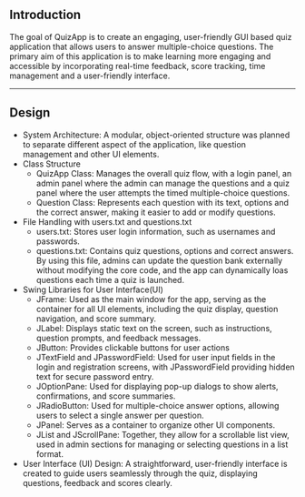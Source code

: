 ## Introduction
The goal of QuizApp is to create an engaging, user-friendly GUI based quiz application that allows users to answer multiple-choice questions. 
The primary aim of this application is to make learning more engaging and accessible by incorporating real-time feedback, score tracking, time management and a user-friendly interface.

---

## Design 
- System Architecture: A modular, object-oriented structure was planned to separate different aspect of the application, like question management and other UI elements.
-	Class Structure
    -	QuizApp Class:  Manages the overall quiz flow, with a login panel, an admin panel where the admin can manage the questions and a quiz panel where the user attempts the timed multiple-choice questions.
    -	Question Class: Represents each question with its text, options and the correct answer, making it easier to add or modify questions.
-	File Handling with users.txt and questions.txt
    -	users.txt: Stores user login information, such as usernames and passwords.
    -	questions.txt: Contains quiz questions, options and correct answers. By using this file, admins can update the question bank externally without modifying the core code, and the app can dynamically loas questions each time a quiz is launched.
-	Swing Libraries for User Interface(UI)
    -	JFrame: Used as the main window for the app, serving as the container for all UI elements, including the quiz display, question navigation, and score summary.
    -	JLabel: Displays static text on the screen, such as instructions, question prompts, and feedback messages.
    -	JButton: Provides clickable buttons for user actions
    -	JTextField and JPasswordField: Used for user input fields in the login and registration screens, with JPasswordField providing hidden text for secure password entry.
    -	JOptionPane: Used for displaying pop-up dialogs to show alerts, confirmations, and score summaries.
    -	JRadioButton: Used for multiple-choice answer options, allowing users to select a single answer per question.
    -	JPanel: Serves as a container to organize other UI components.
    -	JList and JScrollPane: Together, they allow for a scrollable list view, used in admin sections for managing or selecting questions in a list format.
-	User Interface (UI) Design: A straightforward, user-friendly interface is created to guide users seamlessly through the quiz, displaying questions, feedback and scores clearly.
